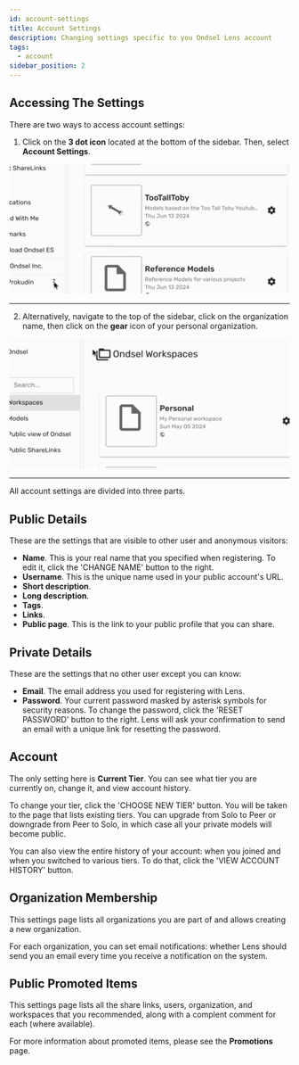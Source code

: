 ```yaml
---
id: account-settings
title: Account Settings
description: Changing settings specific to you Ondsel Lens account
tags:
  - account
sidebar_position: 2
---
```


## Accessing The Settings

There are two ways to access account settings:

1. Click on the **3 dot icon** located at the bottom of the sidebar. Then, select **Account Settings**.

![Snapshot](go-to-settings-1.gif) 

---

2. Alternatively, navigate to the top of the sidebar, click on the organization name, then click on the **gear** icon of your personal organization.

![Snapshot](go-to-settings-2.gif) 

---

All account settings are divided into three parts.

## Public Details

These are the settings that are visible to other user and anonymous visitors:

- **Name**. This is your real name that you specified when registering. To edit it, click the 'CHANGE NAME' button to the right.
- **Username**. This is the unique name used in your public account's URL.
- **Short description**.
- **Long description**.
- **Tags**.
- **Links**.
- **Public page**. This is the link to your public profile that you can share.

## Private Details

These are the settings that no other user except you can know:

- **Email**. The email address you used for registering with Lens.
- **Password**. Your current password masked by asterisk symbols for security reasons. To change the password, click the 'RESET PASSWORD' button to the right. Lens will ask your confirmation to send an email with a unique link for resetting the password.

## Account

The only setting here is **Current Tier**. You can see what tier you are currently on, change it, and view account history.

To change your tier, click the 'CHOOSE NEW TIER' button. You will be taken to the page that lists existing tiers. You can upgrade from Solo to Peer or downgrade from Peer to Solo, in which case all your private models will become public.

You can also view the entire history of your account: when you joined and when you switched to various tiers. To do that, click the 'VIEW ACCOUNT HISTORY' button.

## Organization Membership

This settings page lists all organizations you are part of and allows creating a new organization.

For each organization, you can set email notifications: whether Lens should send you an email every time you receive a notification on the system.

## Public Promoted Items

This settings page lists all the share links, users, organization, and workspaces that you recommended, along with a complent comment for each (where available).

For more information about promoted items, please see the **Promotions** page.